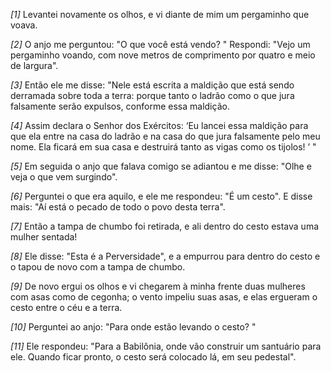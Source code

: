 *[1]* Levantei novamente os olhos, e vi diante de mim um pergaminho que voava.

*[2]* O anjo me perguntou: "O que você está vendo? " Respondi: "Vejo um pergaminho voando, com nove metros de comprimento por quatro e meio de largura".

*[3]* Então ele me disse: "Nele está escrita a maldição que está sendo derramada sobre toda a terra: porque tanto o ladrão como o que jura falsamente serão expulsos, conforme essa maldição.

*[4]* Assim declara o Senhor dos Exércitos: ‘Eu lancei essa maldição para que ela entre na casa do ladrão e na casa do que jura falsamente pelo meu nome. Ela ficará em sua casa e destruirá tanto as vigas como os tijolos! ’ "

*[5]* Em seguida o anjo que falava comigo se adiantou e me disse: "Olhe e veja o que vem surgindo".

*[6]* Perguntei o que era aquilo, e ele me respondeu: "É um cesto". E disse mais: "Aí está o pecado de todo o povo desta terra".

*[7]* Então a tampa de chumbo foi retirada, e ali dentro do cesto estava uma mulher sentada!

*[8]* Ele disse: "Esta é a Perversidade", e a empurrou para dentro do cesto e o tapou de novo com a tampa de chumbo.

*[9]* De novo ergui os olhos e vi chegarem à minha frente duas mulheres com asas como de cegonha; o vento impeliu suas asas, e elas ergueram o cesto entre o céu e a terra.

*[10]* Perguntei ao anjo: "Para onde estão levando o cesto? "

*[11]* Ele respondeu: "Para a Babilônia, onde vão construir um santuário para ele. Quando ficar pronto, o cesto será colocado lá, em seu pedestal".

